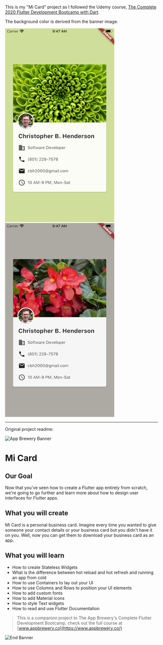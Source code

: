 This is my "Mi Card" project as I followed the Udemy course, [The Complete 2020 Flutter Development Bootcamp with Dart](https://www.udemy.com/course/flutter-bootcamp-with-dart/).

The background color is derived from the banner image.

![Screenshot 1](https://github.com/cbh2000/flutterBusinessCardExample/raw/master/screenshots/simulatorScreenshot1.png) ![Screenshot 2](https://github.com/cbh2000/flutterBusinessCardExample/raw/master/screenshots/simulatorScreenshot2.png)

---

Original project readme:

![App Brewery Banner](https://github.com/londonappbrewery/Images/blob/master/AppBreweryBanner.png)

# Mi Card

## Our Goal

Now that you've seen how to create a Flutter app entirely from scratch, we're going to go further and learn more about how to design user interfaces for Flutter apps.

## What you will create

Mi Card is a personal business card. Imagine every time you wanted to give someone your contact details or your business card but you didn't have it on you. Well, now you can get them to download your business card as an app.

## What you will learn

* How to create Stateless Widgets
* What is the difference between hot reload and hot refresh and running an app from cold
* How to use Containers to lay out your UI
* How to use Columns and Rows to position your UI elements
* How to add custom fonts
* How to add Material icons
* How to style Text widgets
* How to read and use Flutter Documentation



>This is a companion project to The App Brewery's Complete Flutter Development Bootcamp, check out the full course at [www.appbrewery.co](https://www.appbrewery.co/)

![End Banner](https://github.com/londonappbrewery/Images/blob/master/readme-end-banner.png)
